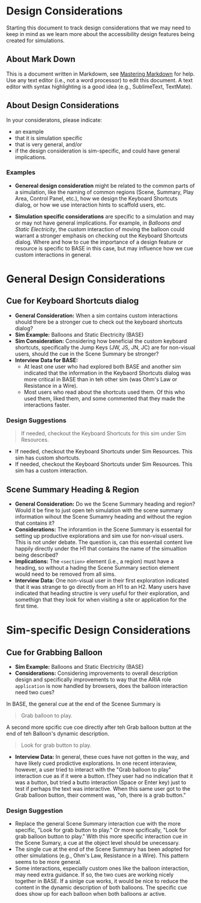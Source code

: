 # Design Considerations

Starting this document to track design considerations that we may need to keep in mind as we learn more about the accessibility design features being created for simulations.

## About Mark Down
This is a document written in Markdowm, see [Mastering Markdown](https://guides.github.com/features/mastering-markdown/) for help. Use any text editor (i.e., not a word processor) to edit this document. A text editor with syntax highlighting is a good idea (e.g., SublimeText, TextMate).

## About Design Considerations
In your consideratons, please indicate:
- an example
- that it is simulation specific
- that is very general, and/or
- if the design consideration is sim-specific, and could have general implications.

### Examples
- **Genereal design consideration** might be related to the common parts of a simulation, like the naming of common regions (Scene, Summary, Play Area, Control Panel, etc.), how we design the Keyboard Shortcuts dialog, or how we use interaction hints to scaffold users, etc.

- **Simulation specific considerations** are specific to a simulation and may or may not have general implications. For example, in _Balloons and Static Electricity_, the custom interaction of moving the balloon could warrant a stronger emphasis on checking out the Keyboard Shortcuts dialog. Where and how to cue the importance of a design feature or resource is specific to BASE in this case, but may influence how we cue custom interactions in general.

# General Design Considerations
## Cue for Keyboard Shortcuts dialog
- **General Consideration:** When a sim contains custom interactions should there be a stronger cue to check out the keyboard shortcuts dialog?
- **Sim Example:** Balloons and Static Electricity (BASE)
- **Sim Consideration:** Considering how beneficial the custom keyboard shortcuts, specifically the Jump Keys (JW, JS, JN, JC) are for non-visual users, should the cue in the Scene Summary be stronger?
- **Interview Data for BASE:** 
  - At least one user who had explored both BASE and another sim indicated that the information in the Keybaord Shortcuts dialog was more critical in BASE than in teh other sim (was Ohm's Law or Resistance in a Wire).
  - Most users who read about the shortcuts used them. Of this who used them, liked them, and some commented that they made the interactions faster.

### Design Suggestions
> If needed, checkout the Keyboard Shortcuts for this sim under Sim Resources.

- If needed, checkout the Keyboard Shortcuts under Sim Resources. This sim has custom shortcuts.
- If needed, checkout the Keyboard Shortcuts under Sim Resources. This sim has a custom interaction.

## Scene Summary Heading & Region
- **General Consideration:** Do we the Scene Summary heading and region? Would it be fine to just open teh simulation with the scene summary information wihout the Scene Sumamry heading and without the region that contains it?
- **Considerations:** The inforamtion in the Scene Summary is essentail for setting up productive explorations and sim use for non-visual users. This is not under debate. The question is, can this essentail content live happily directly under the H1 that contains the name of the simualtion being described? 
- **Implications:** The `<section>` element (i.e., a region) must have a heading, so without a hading the Scene Summary section element would need to be removed from all sims.
- **Interview Data:** One non-visual user in their first exploration indicated that it was strange to go directly from an H1 to an H2. Many users have indicated that heading structire is very useful for their exploration, and somethign that they look for when visiting a site or application for the first time.

# Sim-specific Design Considerations

## Cue for Grabbing Balloon
- **Sim Example:** Balloons and Static Electricity (BASE)
- **Considerations:** Considering improvements to overall description design and specifically improvements to way that the ARIA role `application` is now handled by browsers, does the balloon interaction need two cues?

In BASE, the general cue at the end of the Scenee Summary is
> Grab balloon to play.

A second more spcific cue coe directly after teh Grab balloon button at the end of teh Balloon's dynamic description.
> Look for grab button to play.

- **Interview Data:** In general, these cues have not gotten in the way, and have likely cued prodictive explorations. In one recent interaview, however, a user tried to interact with the "Grab balloon to play" interaction cue as if it were a button. tThey user had no indication that it was a button, but tried a butto interaction (Space or Enter key) just to test if perhaps the text was interactive. When this same user got to the Grab balloon button, their comment was, "oh, there is a grab button."

### Design Suggestion
- Replace the general Scene Summary interaction cue with the more specific, "Look for grab button to play." Or more spcifically, "Look for grab balloon button to play." With this more specific interaction cue in the Scene Sumary, a cue at the object level should be unecessary. 
- The single cue at the end of the Scene Summary has been adopted for other simulations (e.g., Ohm's Law, Resistance in a Wire). This pattern seems to be more general.
- Some interactions, especially custom ones like the balloon interaction, may need extra guidance. If so, the two cues are working nicely together in BASE. If a sinlge cue works, it would be nice to reduce the content in the dynamic description of both balloons. The specific cue does show up for each balloon when both balloons ar active.


  